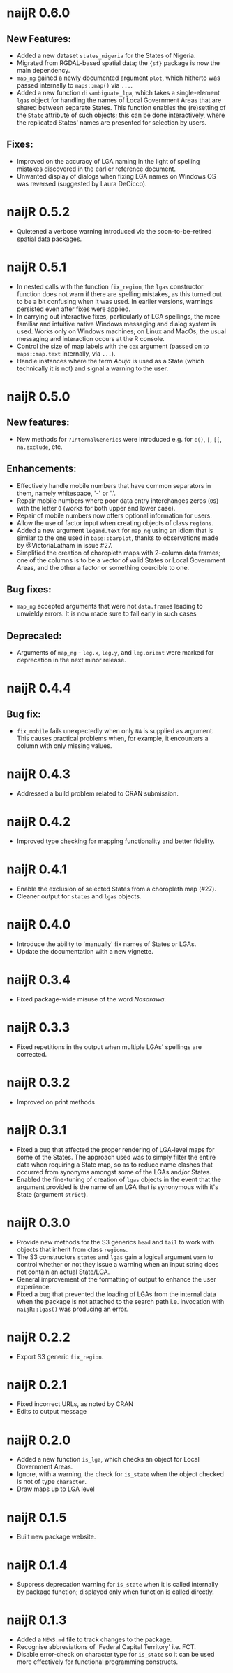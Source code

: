 # naijR 0.6.0
## New Features:
* Added a new dataset `states_nigeria` for the States of Nigeria.
* Migrated from RGDAL-based spatial data; the `{sf}` package is now the main dependency.
* `map_ng` gained a newly documented argument `plot`, which hitherto was passed internally to `maps::map()` via `...`.
* Added a new function `disambiguate_lga`, which takes a single-element `lgas` object for handling the names of Local Government Areas that are shared between separate States. This function enables the (re)setting of the `State` attribute of such objects; this can be done interactively, where the replicated States' names are presented for selection by users.

## Fixes:
* Improved on the accuracy of LGA naming in the light of spelling mistakes discovered in the earlier reference document.
* Unwanted display of dialogs when fixing LGA names on Windows OS was reversed (suggested by Laura DeCicco).

# naijR 0.5.2
* Quietened a verbose warning introduced via the soon-to-be-retired spatial data packages.

# naijR 0.5.1
* In nested calls with the function `fix_region`, the `lgas` constructor function does not warn if there are spelling mistakes, as this turned out to be a bit confusing when it was used. In earlier versions, warnings persisted even after fixes were applied.
* In carrying out interactive fixes, particularly of LGA spellings, the more familiar and intuitive native Windows messaging and dialog system is used. Works only on Windows machines; on Linux and MacOs, the usual messaging and interaction occurs at the R console.
* Control the size of map labels with the `cex` argument (passed on to `maps::map.text` internally, via `...`).
* Handle instances where the term *Abuja* is used as a State (which technically it is not) and signal a warning to the user.

# naijR 0.5.0
## New features:
* New methods for `?InternalGenerics` were introduced e.g. for `c()`, `[`, `[[`, `na.exclude`, etc.

## Enhancements:
* Effectively handle mobile numbers that have common separators in them, namely whitespace, '-' or '.'.
* Repair mobile numbers where poor data entry interchanges zeros (`0`s) with the letter `O` (works for both upper and lower case).
* Repair of mobile numbers now offers optional information for users.
* Allow the use of factor input when creating objects of class `regions`.
* Added a new argument `legend.text` for `map_ng` using an idiom that is similar to the one used in `base::barplot`, thanks to observations made by @VictoriaLatham in issue #27.
* Simplified the creation of choropleth maps with 2-column data frames; one of the columns is to be a vector of valid States or Local Government Areas, and the other a factor or something coercible to one. 

## Bug fixes:
* `map_ng` accepted arguments that were not `data.frame`s leading to unwieldy errors. It is now made sure to fail early in such cases

## Deprecated:
* Arguments of `map_ng` - `leg.x`, `leg.y`, and `leg.orient` were marked for deprecation in the next minor release.

# naijR 0.4.4
## Bug fix:
* `fix_mobile` fails unexpectedly when only `NA` is supplied as argument. This causes practical problems when, for example, it encounters a column with only missing values.

# naijR 0.4.3
* Addressed a build problem related to CRAN submission.

# naijR 0.4.2
* Improved type checking for mapping functionality and better fidelity.

# naijR 0.4.1
* Enable the exclusion of selected States from a choropleth map (#27).
* Cleaner output for `states` and `lgas` objects.

# naijR 0.4.0
* Introduce the ability to 'manually' fix names of States or LGAs.
* Update the documentation with a new vignette.

# naijR 0.3.4
* Fixed package-wide misuse of the word _Nasarawa_.

# naijR 0.3.3
* Fixed repetitions in the output when multiple LGAs' spellings are corrected.

# naijR 0.3.2
* Improved on print methods

# naijR 0.3.1
* Fixed a bug that affected the proper rendering of LGA-level maps for some of the States. The approach used was to simply filter the entire data when requiring a State map, so as to reduce name clashes that occurred from synonyms amongst some of the LGAs and/or States.
* Enabled the fine-tuning of creation of `lgas` objects in the event that the argument provided is the name of an LGA that is synonymous with it's State (argument `strict`).

# naijR 0.3.0
* Provide new methods for the S3 generics `head` and `tail` to work with objects that inherit from class `regions`.
* The S3 constructors `states` and `lgas` gain a logical argument `warn` to control whether or not they issue a warning when an input string does not contain an actual State/LGA.
* General improvement of the formatting of output to enhance the user experience.
* Fixed a bug that prevented the loading of LGAs from the internal data when the package is not attached to the search path i.e. invocation with `naijR::lgas()` was producing an error.

# naijR 0.2.2
* Export S3 generic `fix_region`.

# naijR 0.2.1
* Fixed incorrect URLs, as noted by CRAN
* Edits to output message

# naijR 0.2.0
* Added a new function `is_lga`, which checks an object for Local Government Areas.
* Ignore, with a warning, the check for `is_state` when the object checked is not of type `character`.
* Draw maps up to LGA level

# naijR 0.1.5
* Built new package website.

# naijR 0.1.4
* Suppress deprecation warning for `is_state` when it is called internally by package function; displayed only when function is called directly.

# naijR 0.1.3
* Added a `NEWS.md` file to track changes to the package.
* Recognise abbreviations of 'Federal Capital Territory' i.e. FCT.
* Disable error-check on character type for `is_state` so it can be used more effectively for functional programming constructs.

